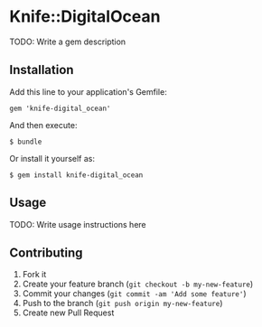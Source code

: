 # Knife::DigitalOcean

TODO: Write a gem description

## Installation

Add this line to your application's Gemfile:

    gem 'knife-digital_ocean'

And then execute:

    $ bundle

Or install it yourself as:

    $ gem install knife-digital_ocean

## Usage

TODO: Write usage instructions here

## Contributing

1. Fork it
2. Create your feature branch (`git checkout -b my-new-feature`)
3. Commit your changes (`git commit -am 'Add some feature'`)
4. Push to the branch (`git push origin my-new-feature`)
5. Create new Pull Request
